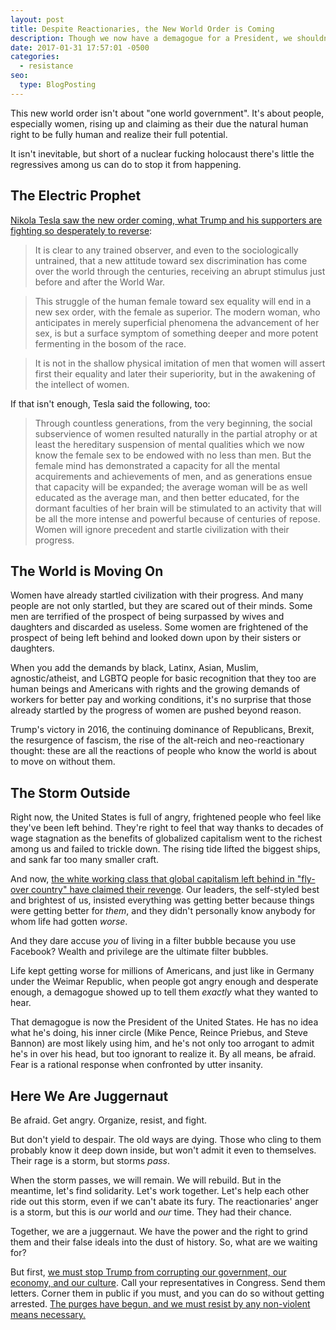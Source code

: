 ```yaml
---
layout: post
title: Despite Reactionaries, the New World Order is Coming
description: Though we now have a demagogue for a President, we shouldn't yield to despair or to reactionaries. A better world is coming, and we can make it happen.
date: 2017-01-31 17:57:01 -0500
categories: 
  - resistance
seo:
  type: BlogPosting
---
```

This new world order isn't about "one world government". It's about people, especially women, rising up and claiming as their due the natural human right to be fully human and realize their full potential.

It isn't inevitable, but short of a nuclear fucking holocaust there's little the regressives among us can do to stop it from happening.

## The Electric Prophet

[Nikola Tesla saw the new order coming, what Trump and his supporters are fighting so desperately to reverse](https://www.brainpickings.org/2015/07/10/nikola-tesla-when-woman-is-boss/):

> It is clear to any trained observer, and even to the sociologically untrained, that a new attitude toward sex discrimination has come over the world through the centuries, receiving an abrupt stimulus just before and after the World War.

> This struggle of the human female toward sex equality will end in a new sex order, with the female as superior. The modern woman, who anticipates in merely superficial phenomena the advancement of her sex, is but a surface symptom of something deeper and more potent fermenting in the bosom of the race.

> It is not in the shallow physical imitation of men that women will assert first their equality and later their superiority, but in the awakening of the intellect of women.

If that isn't enough, Tesla said the following, too:

> Through countless generations, from the very beginning, the social subservience of women resulted naturally in the partial atrophy or at least the hereditary suspension of mental qualities which we now know the female sex to be endowed with no less than men. But the female mind has demonstrated a capacity for all the mental acquirements and achievements of men, and as generations ensue that capacity will be expanded; the average woman will be as well educated as the average man, and then better educated, for the dormant faculties of her brain will be stimulated to an activity that will be all the more intense and powerful because of centuries of repose. Women will ignore precedent and startle civilization with their progress.

## The World is Moving On

Women have already startled civilization with their progress. And many people are not only startled, but they are scared out of their minds. Some men are terrified of the prospect of being surpassed by wives and daughters and discarded as useless. Some women are frightened of the prospect of being left behind and looked down upon by their sisters or daughters.

When you add the demands by black, Latinx, Asian, Muslim, agnostic/atheist, and LGBTQ people for basic recognition that they too are human beings and Americans with rights and the growing demands of workers for better pay and working conditions, it's no surprise that those already startled by the progress of women are pushed beyond reason.

Trump's victory in 2016, the continuing dominance of Republicans, Brexit, the resurgence of fascism, the rise of the alt-reich and neo-reactionary thought: these are all the reactions of people who know the world is about to move on without them. 

## The Storm Outside

Right now, the United States is full of angry, frightened people who feel like they've been left behind. They're right to feel that way thanks to decades of wage stagnation as the benefits of globalized capitalism went to the richest among us and failed to trickle down. The rising tide lifted the biggest ships, and sank far too many smaller craft.

And now, [the white working class that global capitalism left behind in "fly-over country" have claimed their revenge](https://www.jacobinmag.com/2016/11/donald-trump-election-hillary-clinton-election-night-inequality-republicans-trumpism). Our leaders, the self-styled best and brightest of us, insisted everything was getting better because things were getting better for *them*, and they didn't personally know anybody for whom life had gotten *worse*.

And they dare accuse *you* of living in a filter bubble because you use Facebook? Wealth and privilege are the ultimate filter bubbles.

Life kept getting worse for millions of Americans, and just like in Germany under the Weimar Republic, when people got angry enough and desperate enough, a demagogue showed up to tell them *exactly* what they wanted to hear. 

That demagogue is now the President of the United States. He has no idea what he's doing, his inner circle (Mike Pence, Reince Priebus, and Steve Bannon) are most likely using him, and he's not only too arrogant to admit he's in over his head, but too ignorant to realize it. By all means, be afraid. Fear is a rational response when confronted by utter insanity. 

## Here We Are Juggernaut

Be afraid. Get angry. Organize, resist, and fight.

But don't yield to despair. The old ways are dying. Those who cling to them probably know it deep down inside, but won't admit it even to themselves. Their rage is a storm, but storms _pass_.

When the storm passes, we will remain. We will rebuild. But in the meantime, let's find solidarity. Let's work together. Let's help each other ride out this storm, even if we can't abate its fury. The reactionaries' anger is a storm, but this is *our* world and *our* time. They had their chance. 

Together, we are a juggernaut. We have the power and the right to grind them and their false ideals into the dust of history. So, what are we waiting for?

But first, [we must stop Trump from corrupting our government, our economy, and our culture](https://www.theatlantic.com/magazine/archive/2017/03/how-to-build-an-autocracy/513872/). Call your representatives in Congress. Send them letters. Corner them in public if you must, and you can do so without getting arrested. [The purges have begun, and we must resist by any non-violent means necessary.](http://www.gq.com/story/trump-attorney-general-fired)